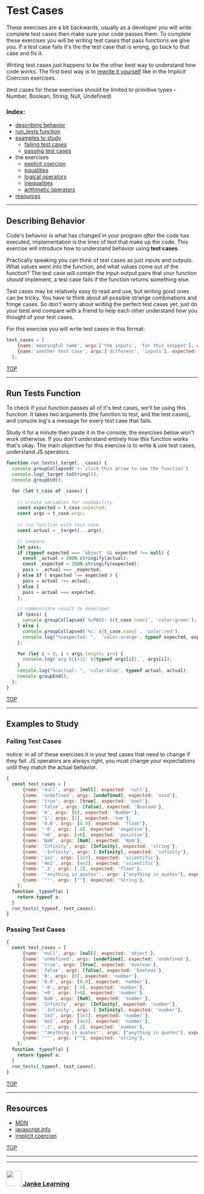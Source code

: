 # Test Cases

These exercises are a bit backwards, usually as a developer you will write complete test cases then make sure your code passes them.  To complete these exercises you will be writing test cases that pass functions we give you.  If a test case fails it's the the test case that is wrong, go back to that case and fix it.

Writing test cases just happens to be the other best way to understand how code works.  The first best way is to [rewrite it yourself](https://blog.codinghorror.com/when-understanding-means-rewriting/) like in the Implicit Coercion exercises.

(test cases for these exercises should be limited to primitive types - Number, Boolean, String, Null, Undefined)


### Index:
* [describing behavior](#describing-behavior)
* [run\_tests function](#run-tests-function)
* [examples to study](#examples-to-study)
    * [failing test cases](#failing-test-cases)
    * [passing test cases](#passing-test-cases)
* the exercises
    * [explicit coercion](./explicit-coercion.md)
    * [equalities](./equalities.md)
    * [logical operators](./logical-operators.md)
    * [inequalities](./inequalities.md)
    * [arithmetic operators](./arithmetic-operators.md)
* [resources](#resources)

---

## Describing Behavior

Code's behavior is what has changed in your program _after_ the code has executed, implementation is the lines of text that make up the code.  This exercise will introduce how to understand behavior using __test cases__.

Practically speaking you can think of test cases as just inputs and outputs.   What values went into the function, and what values come out of the function?  The test case will contain the input-output pairs that your function _should_ implement, a test case fails if the function returns something else.  

Test cases may be relatively easy to read and use, but writing good ones can be tricky.  You have to think about all possible strange combinations and fringe cases. So don't worry about writing the perfect test cases yet, just do your best and compare with a friend to help each other understand how you thought of your test cases.

For this exercise you will write test cases in this format:
```js
test_cases = [
    {name:'meaningful name', args:['the inputs', 'for this snippet'], expected: 'what it should output'},
    {name:'another test case', args:['different', 'inputs'], expected: 'the expected output'},
  ];
```

[TOP](#test-cases)

---

## Run Tests Function

To check if your function passes all of it's test cases, we'll be using this function.  It takes two arguments (the function to test, and the test cases), and console.log's a message for every test case that fails.

Study it for a minute then paste it in the console, the exercises below won't work otherwise.  If you don't understand entirely how this function works that's okay.  The main objective for this exercise is to write & use test cases, understand JS operators.  

```js
function run_tests(_target, _cases) {
  console.groupCollapsed('<- click this arrow to see the function')
  console.log(_target.toString());
  console.groupEnd();

  for (let t_case of _cases) {
    
    // create variables for readability
    const expected = t_case.expected;
    const args = t_case.args;
    
    // run function with test case
    const actual = _target(...args);

    // compare
    let pass;
    if (typeof expected === 'object' && expected !== null) {
      const _actual = JSON.stringify(actual);
      const _expected = JSON.stringify(expected);
      pass = _actual === _expected;
    } else if ( expected !== expected ) {
      pass = actual !== actual;
    } else {
      pass = actual === expected;
    };

    // communicate result to developer 
    if (pass) {
      console.groupCollapsed(`%cPASS: ${t_case.name}`, 'color:green');
    } else {
      console.groupCollapsed(`%c: ${t_case.name}`, 'color:red');
      console.log("%cexpected: ",  'color:orange', typeof expected, expected);
    };

    for (let i = 0; i < args.length; i++) {
      console.log(`arg ${i+1}: ${typeof args[i]},`, args[i]);
    }
    console.log("%cactual: ", 'color:blue', typeof actual, actual);
    console.groupEnd();
  };
}
```

[TOP](#test-cases)

---

## Examples to Study

### Failing Test Cases

notice: in all of these exercises it is your test cases that need to change if they fail.  JS operators are always right, you must change your expectations until they match the actual behavior.
```js
{
  const test_cases = [
      {name: 'null', args: [null], expected: 'null'},
      {name: 'undefined', args: [undefined], expected: 'void'},
      {name: 'true', args: [true], expected: 'bool'},
      {name: 'false', args: [false], expected: 'Boolean'},
      {name: '0', args: [0], expected: 'Number'},
      {name: '1', args: [1], expected: 'num'},
      {name: '0.0', args: [0.0], expected: 'float'},
      {name: '-0', args: [-0], expected: 'negative'},
      {name: '+0', args: [+0], expected: 'positive'},
      {name: 'NaN', args: [NaN], expected: 'NaN'},
      {name: 'Infinity', args: [Infinity], expected: 'string'}, 
      {name: '-Infinity', args: [-Infinity], expected: 'infinity'},
      {name: '1e3', args: [1e3], expected: 'scientific'},
      {name: '4e2', args: [4e2], expected: 'scientific'},
      {name: '.2', args: [.2], expected: 'float'},
      {name: '"anything in quotes"', args: ["anything in quotes"], expected: 'str'},
      {name: '""', args: [""], expected: 'String'},
    ];
  function _typeof(a) {
    return typeof a;
  }
  run_tests(_typeof, test_cases);
}
```


### Passing Test Cases

```js
{
  const test_cases = [
      {name: 'null', args: [null], expected: 'object'},
      {name: 'undefined', args: [undefined], expected: 'undefined'},
      {name: 'true', args: [true], expected: 'boolean'},
      {name: 'false', args: [false], expected: 'boolean'},
      {name: '0', args: [0], expected: 'number'},
      {name: '0.0', args: [0.0], expected: 'number'},
      {name: '-0', args: [-0], expected: 'number'},
      {name: '+0', args: [+0], expected: 'number'},
      {name: 'NaN', args: [NaN], expected: 'number'},
      {name: 'Infinity', args: [Infinity], expected: 'number'}, 
      {name: '-Infinity', args: [-Infinity], expected: 'number'},
      {name: '1e3', args: [1e3], expected: 'number'},
      {name: '4e2', args: [4e2], expected: 'number'},
      {name: '.2', args: [.2], expected: 'number'},
      {name: '"anything in quotes"', args: ["anything in quotes"], expected: 'string'},
      {name: '""', args: [""], expected: 'string'},
    ];
  function _typeof(a) {
    return typeof a;
  }
  run_tests(_typeof, test_cases);
}
```


[TOP](#test-cases)

---


## Resources

* [MDN](https://developer.mozilla.org/en-US/docs/Web/JavaScript/Guide/Expressions_and_Operators)
* [javascript.info](https://javascript.info/operators)
* [implicit coercion](https://github.com/janke-learning/implicit-coercion)


[TOP](#test-cases)

___
___
### <a href="http://janke-learning.org" target="_blank"><img src="https://user-images.githubusercontent.com/18554853/50098409-22575780-021c-11e9-99e1-962787adaded.png" width="40" height="40"></img> Janke Learning</a>
